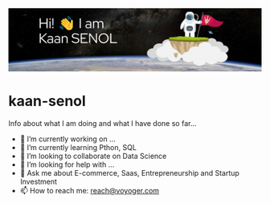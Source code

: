 <img src="https://github.com/kaansenol/kaan-senol/blob/main/kaanSenol-problemsolver-voyogerConsulting.png.png" alt="banner that says Kaan Senol - project manager, problem solver">

# kaan-senol
Info about what I am doing and what I have done so far...

- 🔭 I’m currently working on …
- 🌱 I’m currently learning Pthon, SQL
- 👯 I’m looking to collaborate on Data Science
- 🤔 I’m looking for help with …
- 💬 Ask me about E-commerce, Saas, Entrepreneurship and Startup Investment
- 📫 How to reach me: reach@voyoger.com
